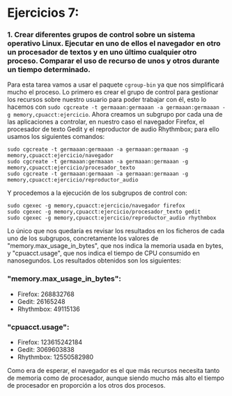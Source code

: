 # Ejercicios 7:
### 1. Crear diferentes grupos de control sobre un sistema operativo Linux. Ejecutar en uno de ellos el navegador en otro un procesador de textos y en uno último cualquier otro proceso. Comparar el uso de recurso de unos y otros durante un tiempo determinado.

Para esta tarea vamos a usar el paquete `cgroup-bin` ya que nos simplificará mucho el proceso. Lo primero es crear el grupo de control para gestionar los recursos sobre nuestro usuario para poder trabajar con él, esto lo hacemos con `sudo cgcreate -t germaaan:germaaan -a germaaan:germaaan -g memory,cpuacct:ejercicio`. Ahora creamos un subgrupo por cada una de las aplicaciones a controlar, en nuestro caso el navegador Firefox, el procesador de texto Gedit y el reproductor de audio Rhythmbox; para ello usamos los siguientes comandos:
```
sudo cgcreate -t germaaan:germaaan -a germaaan:germaaan -g memory,cpuacct:ejercicio/navegador
sudo cgcreate -t germaaan:germaaan -a germaaan:germaaan -g memory,cpuacct:ejercicio/procesador_texto
sudo cgcreate -t germaaan:germaaan -a germaaan:germaaan -g memory,cpuacct:ejercicio/reproductor_audio
```

Y procedemos a la ejecución de los subgrupos de control con: 
```
sudo cgexec -g memory,cpuacct:ejercicio/navegador firefox
sudo cgexec -g memory,cpuacct:ejercicio/procesador_texto gedit
sudo cgexec -g memory,cpuacct:ejercicio/reproductor_audio rhythmbox
```

Lo único que nos quedaría es revisar los resultados en los ficheros de cada uno de los subgrupos, concretamente los valores de "memory.max_usage_in_bytes", que nos indica la memoria usada en bytes, y "cpuacct.usage", que nos indica el tiempo de CPU consumido en nanosegundos. Los resultados obtenidos son los siguientes:

### "memory.max_usage_in_bytes":
* Firefox:	268832768
* Gedit: 	26165248
* Rhythmbox: 	49115136

### "cpuacct.usage":
* Firefox: 	123615242184
* Gedit: 	3069603838
* Rhythmbox: 	12550582980

Como era de esperar, el navegador es el que más recursos necesita tanto de memoria como de procesador, aunque siendo mucho más alto el tiempo de procesador en proporción a los otros dos procesos.
